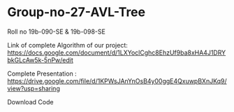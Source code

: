 # Group-no-27-AVL-Tree
Roll no 19b-090-SE &amp; 19b-098-SE

Link of complete Algorithm of our project: https://docs.google.com/document/d/1LXYoclCghc8EhzUf9ba8xHA4J1DRYbkGLcAw5k-5nPw/edit

Complete Presentation : https://drive.google.com/file/d/1KPWsJAnYnOsB4y00ggE4QxuwpBXnJKq9/view?usp=sharing

Download Code

